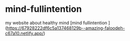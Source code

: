 # mind-fullintention
my website about healthy mind
 [mind fullintention ]  (https://67928222df6c5a137468129b--amazing-faloodeh-c67a10.netlify.app/)

